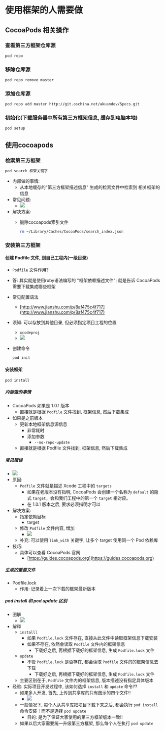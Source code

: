 # 使用框架的人需要做

## CocoaPods 相关操作

### 查看第三方框架仓库源

```bash
pod repo
```

### 移除仓库源

```bash
pod repo remove master
```

### 添加仓库源

```bash
pod repo add master http://git.oschina.net/akuandev/Specs.git
```

### 初始化(下载服务器中所有第三方框架信息, 缓存到电脑本地)

```bash
pod setup
```

## 使用cocoapods

### 检索第三方框架

```bash
pod search 框架关键字
```
	
* 内部做的事情:
	* 从本地缓存的"第三方框架描述信息" 生成的检索文件中检索到 相关框架的信息
* 常见问题:
	* ![](https://raw.githubusercontent.com/ripperhe/Seemygo-notes/master/01-FM/CocoaPods/image/2_常见问题.png)
* 解决方案:
	* 删除cocoapods索引文件
	
		```bash
		rm ~/Library/Caches/CocoaPods/search_index.json
		```

### 安装第三方框架

#### 创建 Podfile 文件, 到自己工程内(一级目录)

* `Podfile` 文件作用?
* 答: 其实就是使用ruby语法编写的 "框架依赖描述文件"; 就是告诉 CocoaPods 需要下载集成哪些框架
* 常见配置语法
	* [http://www.jianshu.com/p/8af475c4f717](http://www.jianshu.com/p/8af475c4f717)
* 须知: 可以存放到其他目录, 但必须指定项目工程的位置
	* `xcodeproj`
	* ![](https://raw.githubusercontent.com/ripperhe/Seemygo-notes/master/01-FM/CocoaPods/image/2_Podfile位置.png)
* 创建命令
	
	```bash
	pod init
	```

#### 安装框架

```bash
pod install
```
	
##### 内部做的事情

* CocoaPods 如果是 1.0.1 版本
	* 直接就是根据 `Podfile` 文件找到, 框架信息, 然后下载集成
* 如果是之前版本
	* 更新本地框架信息源信息
		* 非常耗时
		* 添加参数
			* `--no-repo-update`
	* 直接就是根据 Podfile 文件找到, 框架信息, 然后下载集成

##### 常见错误

* ![](https://raw.githubusercontent.com/ripperhe/Seemygo-notes/master/01-FM/CocoaPods/image/2_常见错误.png)
* 原因: 
	* `Podfile` 文件就是描述 Xcode 工程中的 `targets`
		* 如果在老版本没有指明, CocoaPods 会创建一个名称为 `default` 的隐式 `target`，会和我们工程中的第一个 `target` 相对应。
		* 在 1.0.1 版本之后, 要求必须指明才可以
* 解决方案: 
	* 指定依赖目标
		* target
	* 修改 `Podfile` 文件内容, 增加
		* ![](https://raw.githubusercontent.com/ripperhe/Seemygo-notes/master/01-FM/CocoaPods/image/2_增加.png)
	* 补充: 可以使用 `link_with` 关键字, 让多个 target 使用同一个 Pod 依赖库
* 技巧:
	* 具体可以查看 CocoaPods 官网
		* [https://guides.cocoapods.org](https://guides.cocoapods.org)
		
##### 生成的重要文件

* Podfile.lock
	* 作用: 记录着上一次下载的框架最新版本

##### pod install 和 pod update 区别

* 图解
	* ![](https://raw.githubusercontent.com/ripperhe/Seemygo-notes/master/01-FM/CocoaPods/image/2_图解.png)  
* 解释
	* `installl`
		* 如果 `Podfile.lock` 文件存在, 直接从此文件中读取框架信息下载安装
		* 如果不存在, 依然会读取 `Podfile` 文件内的框架信息
			* 下载好之后, 再根据下载好的框架信息, 生成 `Podfile.lock` 文件
	* `update`
		* 不管 `Podfile.lock` 是否存在, 都会读取 `Podfile` 文件的的框架信息去下载
			* 下载好之后, 再根据下载好的框架信息, 生成 `Podfile.lock` 文件
	* 主要区别在于, `Podfile` 文件内的框架信息, 版本描述没有指定具体版本
* 经验: 实际项目开发过程中, 该如何选择 `install` 和 `update` 命令??
	* 如果多人开发, 首先, 上传到共享库的只有图示的四个文件!!
		* ![](https://raw.githubusercontent.com/ripperhe/Seemygo-notes/master/01-FM/CocoaPods/image/2_四个文件.png)
	* 一般情况下, 每个人从共享库把项目下载下来之后, 都会执行 `pod install` 命令安装！而不是选择 `pod update` 
		* 目的: 是为了保证大家使用的第三方框架版本一致!!
	* 如果以后大家需要统一升级第三方框架, 那么每个人在执行 `pod update`


